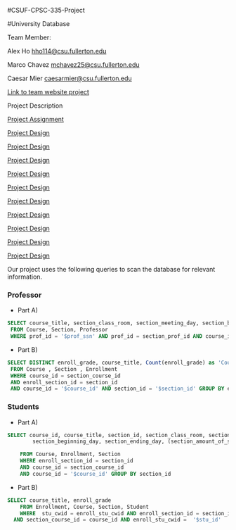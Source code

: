 #CSUF-CPSC-335-Project

#University Database

Team Member:

Alex Ho hho114@csu.fullerton.edu

Marco Chavez mchavez25@csu.fullerton.edu

Caesar Mier caesarmier@csu.fullerton.edu

[Link to team website project ](http://bit.ly/2Pe7P4u "CPSC 332 Project")


Project Description

[Project Assignment](https://github.com/hho114/CSUF-CPSC-332-Project/blob/master/report/report-02.png)

[Project Design](https://raw.githubusercontent.com/hho114/CSUF-CPSC-332-Project/report/report-3.png)

[Project Design](https://raw.githubusercontent.com/hho114/CSUF-CPSC-332-Project/report/report-4.png)

[Project Design](https://raw.githubusercontent.com/hho114/CSUF-CPSC-332-Project/report/report-5.png)

[Project Design](https://raw.githubusercontent.com/hho114/CSUF-CPSC-332-Project/report/report-6.png)

[Project Design](https://raw.githubusercontent.com/hho114/CSUF-CPSC-332-Project/report/report-7.png)

[Project Design](https://raw.githubusercontent.com/hho114/CSUF-CPSC-332-Project/report/report-8.png)

[Project Design](https://raw.githubusercontent.com/hho114/CSUF-CPSC-332-Project/report/report-9.png)

[Project Design](https://raw.githubusercontent.com/hho114/CSUF-CPSC-332-Project/report/report-10.png)

[Project Design](https://raw.githubusercontent.com/hho114/CSUF-CPSC-332-Project/report/report-11.png)

[Project Design](https://raw.githubusercontent.com/hho114/CSUF-CPSC-332-Project/report/report-12.png)




Our project uses the following queries to scan the database for relevant information.

### Professor

* Part A)
```sql
SELECT course_title, section_class_room, section_meeting_day, section_beginning_day, section_ending_day
 FROM Course, Section, Professor
 WHERE prof_id = '$prof_ssn' AND prof_id = section_prof_id AND course_id = section_course_id 
```

* Part B)
```sql
SELECT DISTINCT enroll_grade, course_title, Count(enroll_grade) as 'Count'
 FROM Course , Section , Enrollment
 WHERE course_id = section_course_id
 AND enroll_section_id = section_id
 AND course_id = '$course_id' AND section_id = '$section_id' GROUP BY enroll_grade
```

### Students

* Part A)
```sql
SELECT course_id, course_title, section_id, section_class_room, section_meeting_day,
		section_beginning_day, section_ending_day, (section_amount_of_seat-COUNT(enroll_stu_cwid)) as 'num_enrolled'

	FROM Course, Enrollment, Section
	WHERE enroll_section_id = section_id
	AND course_id = section_course_id
	AND course_id = '$course_id' GROUP BY section_id
```

* Part B)
```sql
SELECT course_title, enroll_grade
	FROM Enrollment, Course, Section, Student
	WHERE  stu_cwid = enroll_stu_cwid AND enroll_section_id = section_id
  AND section_course_id = course_id AND enroll_stu_cwid =  '$stu_id'
```

